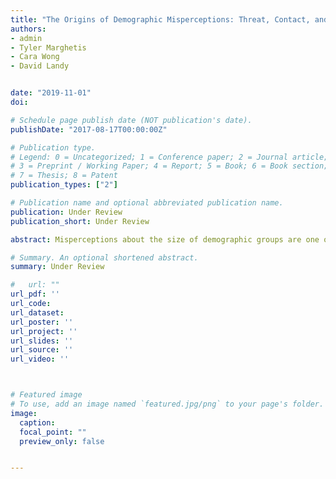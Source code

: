 ```yaml
---
title: "The Origins of Demographic Misperceptions: Threat, Contact, and Bayesian Proportion Rescaling"
authors:
- admin
- Tyler Marghetis
- Cara Wong
- David Landy


date: "2019-11-01"
doi: 

# Schedule page publish date (NOT publication's date).
publishDate: "2017-08-17T00:00:00Z"

# Publication type.
# Legend: 0 = Uncategorized; 1 = Conference paper; 2 = Journal article;
# 3 = Preprint / Working Paper; 4 = Report; 5 = Book; 6 = Book section;
# 7 = Thesis; 8 = Patent
publication_types: ["2"]

# Publication name and optional abbreviated publication name.
publication: Under Review
publication_short: Under Review

abstract: Misperceptions about the size of demographic groups are one of the most prevalent instances of political misinformation, yet little is understood about their origins. Extant explanations emphasize the role of perceived threat and contact in overestimating the size of minority groups, yet these accounts are limited by inconsistent empirical support. In this paper we argue that demographic misperceptions are one instance of a larger pattern of Bayesian proportion rescaling, whereby individuals systematically bias their estimates of proportions toward a prior belief, regardless of what the proportions represent. We find strong support for our theory across over 35,000 estimates and 42 estimated groups from existing studies and original data. We then evaluate our theory alongside current explanations using a rich dataset containing both national and local estimates of multiple racial groups and measures of perceived threat and contact. Our findings have implications for how researchers should interpret perceptions of politically-relevant quantities.

# Summary. An optional shortened abstract.
summary: Under Review

#   url: ""
url_pdf: ''
url_code: 
url_dataset: 
url_poster: ''
url_project: ''
url_slides: ''
url_source: ''
url_video: ''



# Featured image
# To use, add an image named `featured.jpg/png` to your page's folder. 
image:
  caption: 
  focal_point: ""
  preview_only: false


---
```




